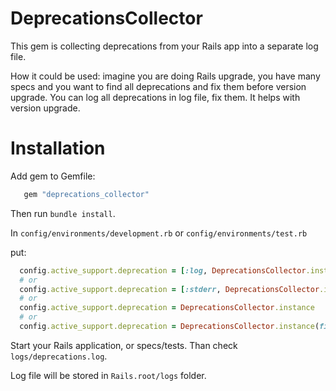 # DeprecationsCollector

This gem is collecting deprecations from your Rails app into a separate log file.

How it could be used: imagine you are doing Rails upgrade, you have many specs and you want to find all deprecations and fix them before version upgrade. You can log all deprecations in log file, fix them. It helps with version upgrade.

# Installation

Add gem to Gemfile:

```ruby
   gem "deprecations_collector"
```


Then run `bundle install`.

In `config/environments/development.rb` or `config/environments/test.rb`

put:

```ruby
  config.active_support.deprecation = [:log, DeprecationsCollector.instance]
  # or
  config.active_support.deprecation = [:stderr, DeprecationsCollector.instance]
  # or
  config.active_support.deprecation = DeprecationsCollector.instance
  # or
  config.active_support.deprecation = DeprecationsCollector.instance(filename: 'file-with-deprecations.log')
```

Start your Rails application, or specs/tests. Than check `logs/deprecations.log`.

Log file will be stored in `Rails.root/logs` folder.
